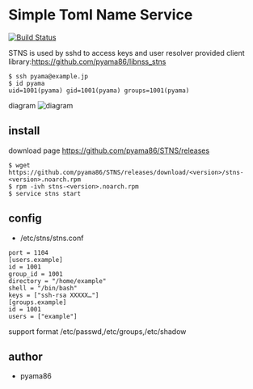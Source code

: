 # Simple Toml Name Service
[![Build Status](https://travis-ci.org/pyama86/STNS.svg?branch=master)](https://travis-ci.org/pyama86/STNS)

STNS is used by sshd to access keys and user resolver provided
client library:https://github.com/pyama86/libnss_stns

```
$ ssh pyama@example.jp                                                                                                                                                   $ id pyama
uid=1001(pyama) gid=1001(pyama) groups=1001(pyama)
```

diagram
![diagram](https://cloud.githubusercontent.com/assets/8022082/13373739/362ca2c8-ddb3-11e5-97e2-13ea1269c26e.png)



## install
download page <https://github.com/pyama86/STNS/releases>
```
$ wget https://github.com/pyama86/STNS/releases/download/<version>/stns-<version>.noarch.rpm
$ rpm -ivh stns-<version>.noarch.rpm
$ service stns start
```

## config
* /etc/stns/stns.conf
```
port = 1104
[users.example]
id = 1001
group_id = 1001
directory = "/home/example"
shell = "/bin/bash"
keys = ["ssh-rsa XXXXX…"]
[groups.example]
id = 1001
users = ["example"]
```
support format /etc/passwd,/etc/groups,/etc/shadow

## author
* pyama86
